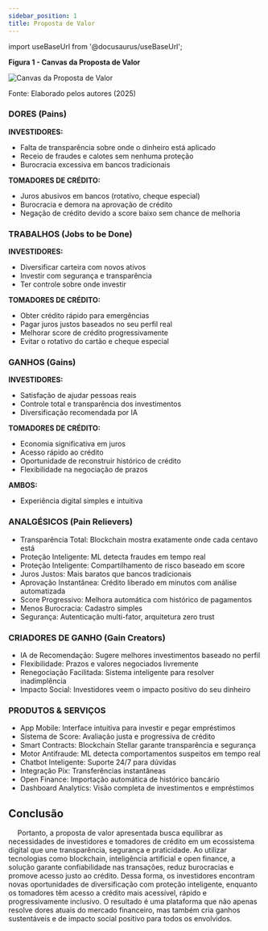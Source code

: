 ```yaml
---
sidebar_position: 1
title: Proposta de Valor
---
```

import useBaseUrl from '@docusaurus/useBaseUrl';

<div style={{ textAlign: 'center' }}>
  <p><strong>Figura 1 - Canvas da Proposta de Valor</strong></p>
  <img 
    src={useBaseUrl('/img/CPV.png')} 
    alt="Canvas da Proposta de Valor" 
    title="Canvas da Proposta de Valor" 
    style={{ maxWidth: '100%', height: 'auto' }}
  />
  <p>Fonte: Elaborado pelos autores (2025)</p>
</div>


### DORES (Pains)

**INVESTIDORES:**
- Falta de transparência sobre onde o dinheiro está aplicado
- Receio de fraudes e calotes sem nenhuma proteção
- Burocracia excessiva em bancos tradicionais

**TOMADORES DE CRÉDITO:**
- Juros abusivos em bancos (rotativo, cheque especial)
- Burocracia e demora na aprovação de crédito
- Negação de crédito devido a score baixo sem chance de melhoria

### TRABALHOS (Jobs to be Done)

**INVESTIDORES:**
- Diversificar carteira com novos ativos
- Investir com segurança e transparência
- Ter controle sobre onde investir

**TOMADORES DE CRÉDITO:**
- Obter crédito rápido para emergências
- Pagar juros justos baseados no seu perfil real
- Melhorar score de crédito progressivamente
- Evitar o rotativo do cartão e cheque especial

### GANHOS (Gains)

**INVESTIDORES:**
- Satisfação de ajudar pessoas reais
- Controle total e transparência dos investimentos
- Diversificação recomendada por IA

**TOMADORES DE CRÉDITO:**
- Economia significativa em juros
- Acesso rápido ao crédito
- Oportunidade de reconstruir histórico de crédito
- Flexibilidade na negociação de prazos

**AMBOS:**
- Experiência digital simples e intuitiva

### ANALGÉSICOS (Pain Relievers)

* Transparência Total: Blockchain mostra exatamente onde cada centavo está
* Proteção Inteligente: ML detecta fraudes em tempo real
* Proteção Inteligente: Compartilhamento de risco baseado em score
* Juros Justos: Mais baratos que bancos tradicionais
* Aprovação Instantânea: Crédito liberado em minutos com análise automatizada
* Score Progressivo: Melhora automática com histórico de pagamentos
* Menos Burocracia: Cadastro simples
* Segurança: Autenticação multi-fator, arquitetura zero trust

### CRIADORES DE GANHO (Gain Creators)

* IA de Recomendação: Sugere melhores investimentos baseado no perfil
* Flexibilidade: Prazos e valores negociados livremente
* Renegociação Facilitada: Sistema inteligente para resolver inadimplência
* Impacto Social: Investidores veem o impacto positivo do seu dinheiro

### PRODUTOS & SERVIÇOS

* App Mobile: Interface intuitiva para investir e pegar empréstimos
* Sistema de Score: Avaliação justa e progressiva de crédito
* Smart Contracts: Blockchain Stellar garante transparência e segurança
* Motor Antifraude: ML detecta comportamentos suspeitos em tempo real
* Chatbot Inteligente: Suporte 24/7 para dúvidas
* Integração Pix: Transferências instantâneas
* Open Finance: Importação automática de histórico bancário
* Dashboard Analytics: Visão completa de investimentos e empréstimos

## Conclusão

&emsp; Portanto, a proposta de valor apresentada busca equilibrar as necessidades de investidores e tomadores de crédito em um ecossistema digital que une transparência, segurança e praticidade. Ao utilizar tecnologias como blockchain, inteligência artificial e open finance, a solução garante confiabilidade nas transações, reduz burocracias e promove acesso justo ao crédito. Dessa forma, os investidores encontram novas oportunidades de diversificação com proteção inteligente, enquanto os tomadores têm acesso a crédito mais acessível, rápido e progressivamente inclusivo. O resultado é uma plataforma que não apenas resolve dores atuais do mercado financeiro, mas também cria ganhos sustentáveis e de impacto social positivo para todos os envolvidos.
